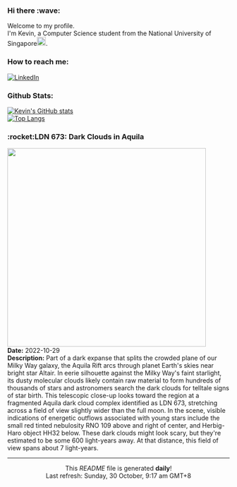 <h3>Hi there :wave:</h3>

Welcome to my profile.   
I'm Kevin, a Computer Science student from the National University of Singapore<img src="https://img.icons8.com/color/96/000000/singapore-circular.png" width="20px"/>.</p>

<h3>How to reach me: </h3>
<a href="https://www.linkedin.com/in/kevin-foong/"><img alt="LinkedIn" src="https://img.shields.io/badge/linkedin-%230077B5.svg?&style=for-the-badge&logo=linkedin&logoColor=white" /></a> 

<h3>Github Stats: </h3> 

[![Kevin's GitHub stats](https://github-readme-stats.vercel.app/api?username=kevin9foong&theme=tokyonight)](https://github.com/anuraghazra/github-readme-stats) <br/>
[![Top Langs](https://github-readme-stats.vercel.app/api/top-langs/?username=kevin9foong&layout=compact&theme=tokyonight)](https://github.com/anuraghazra/github-readme-stats)

<h3>:rocket:LDN 673: Dark Clouds in Aquila</h3> 
<img width="450" src="https:&#x2F;&#x2F;apod.nasa.gov&#x2F;apod&#x2F;image&#x2F;2210&#x2F;LDN673.jpg" /><br/>
<b>Date:</b> 2022-10-29<br/>
<b>Description:</b> Part of a dark expanse that splits the crowded plane of our Milky Way galaxy, the Aquila Rift arcs through planet Earth&#39;s skies near bright star Altair. In eerie silhouette against the Milky Way&#39;s faint starlight, its dusty molecular clouds likely contain raw material to form hundreds of thousands of stars and astronomers search the dark clouds for telltale signs of star birth. This telescopic close-up looks toward the region at a fragmented Aquila dark cloud complex identified as LDN 673, stretching across a field of view slightly wider than the full moon. In the scene, visible indications of energetic outflows associated with young stars include the small red tinted nebulosity RNO 109 above and right of center, and Herbig-Haro object HH32 below. These dark clouds might look scary, but they&#39;re estimated to be some 600 light-years away. At that distance, this field of view spans about 7 light-years.<br/>

------------
<p align="center">This <i>README</i> file is generated <b>daily</b>!</br>
Last refresh: Sunday, 30 October, 9:17 am GMT+8<br />